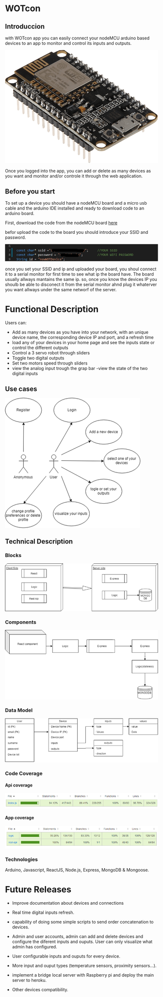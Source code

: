 # WOTcon

## Introduccion

with WOTcon app you can easily connect your nodeMCU arduino based devices to an app to monitor and control its inputs and outputs.

![NodeMCU](images/nodeMCU.png)

Once you logged into the app, you can add or delete as many devices as you want and monitor and/or controle it through the web application.

## Before you start

To set up a device you should have a nodeMCU board and a micro usb cable and the arduino IDE installed and ready to download code to an arduino board.

First, download the code from the nodeMCU board [here](../../WOT-arduino/wotdevice)

befor upload the code to the board you should introduce your SSID and password.


![ssid](images/ssid.png)

once you set your SSID and ip and uploaded your board, you shoul connect it to a serial monitor for first time to see what ip the board have. The board usually allways mantains the same ip. so, once you know the devices IP you shoulb be able to disconect it from the serial monitor ahnd plug it whaterver you want allways under the same networf of the server.


# Functional Description

Users can:

- Add as many devices as you have into your network, with an unique device name, the corresponding device IP and port, and a refresh time
- load any of your devices in your home page and see the inputs state or control the different outputs
- Control a 3 servo robot through sliders
- Toggle two digital outputs
- Set two motors speed through sliders
- view the analog input trough the grap bar
-view the state of the two digital inputs

## Use cases

![use cases](images/FuntionalDescription.png)


## Technical Description

### Blocks

![Blocks](images/Blocks.png)

### Components

![Components](images/Component.png)

### Data Model

![Data Model](images/DataModels.png)

### Code Coverage

#### Api coverage

![Api coverage](images/apiCoverage.png)


#### App coverage

![App coverage](images/appCoverage.png)

### Technologies

Arduino, Javascript, ReactJS, Node.js, Express, MongoDB & Mongoose.

# Future Releases

- Improve documentation about devices and connections

- Real time digital inputs refresh.

- capability of doing some simple scripts to send order concatenation to devices.

- Admin and user accounts, admin can add and delete devices and configure the diferent inputs and ouputs. User can only visualize what admin has configured.

- User configurable inputs and ouputs for every device.

- More input and ouput types (temperature sensors, proximity sensors...).

- implement a bridge local server with Raspberry pi and deploy the main server to heroku.

- Other devices compatibility.
